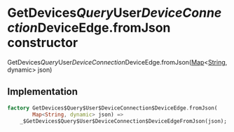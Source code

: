 


# GetDevices$Query$User$DeviceConnection$DeviceEdge.fromJson constructor







GetDevices$Query$User$DeviceConnection$DeviceEdge.fromJson([Map](https://api.dart.dev/stable/2.12.3/dart-core/Map-class.html)&lt;[String](https://api.dart.dev/stable/2.12.3/dart-core/String-class.html), dynamic> json)





## Implementation

```dart
factory GetDevices$Query$User$DeviceConnection$DeviceEdge.fromJson(
        Map<String, dynamic> json) =>
    _$GetDevices$Query$User$DeviceConnection$DeviceEdgeFromJson(json);
```







